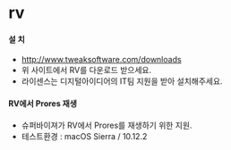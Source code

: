 # rv

#### 설 치
- http://www.tweaksoftware.com/downloads
- 위 사이트에서 RV를 다운로드 받으세요.
- 라이센스는 디지털아이디어의 IT팀 지원을 받아 설치해주세요.

#### RV에서 Prores 재생
- 슈퍼바이져가 RV에서 Prores를 재생하기 위한 지원.
- 테스트환경 : macOS Sierra / 10.12.2
